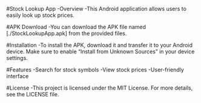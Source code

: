 #Stock Lookup App
-Overview
-This Android application allows users to easily look up stock prices.

#APK Download
-You can download the APK file named [./StockLookupApp.apk] from the provided files.

#Installation
-To install the APK, download it and transfer it to your Android device. Make sure to enable “Install from Unknown Sources” in your device settings.

#Features
-Search for stock symbols
-View stock prices
-User-friendly interface

#License
-This project is licensed under the MIT License. For more details, see the LICENSE file.
